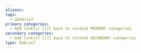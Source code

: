```yaml
---
aliases: 
tags:
  - ⌛Debrief
primary categories:
  - Add link(s) [[]] back to related PRIMARY categories
secondary categories:
  - Add link(s) [[]] back to related SECONDARY categories
type: Debrief
---
```

